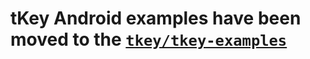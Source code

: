 # tKey Android examples have been moved to the [`tkey/tkey-examples`](https://github.com/tkey/tkey-examples/tree/main/tkey-android)
